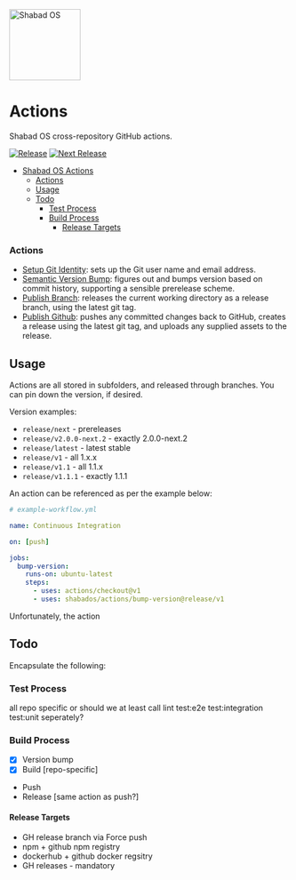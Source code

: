 <img src="https://raw.githubusercontent.com/shabados/presenter/dev/resources/icon.png" width="128" alt="Shabad OS">

# Actions

Shabad OS cross-repository GitHub actions.

[![Release][release-image]][release-url]
[![Next Release][next-image]][next-url]

- [Shabad OS Actions](#shabad-os-actions)
  - [Actions](#actions)
  - [Usage](#usage)
  - [Todo](#todo)
    - [Test Process](#test-process)
    - [Build Process](#build-process)
      - [Release Targets](#release-targets)

### Actions

- [Setup Git Identity](setup-git-identity/): sets up the Git user name and email address.
- [Semantic Version Bump](bump-version/): figures out and bumps version based on commit history, supporting a sensible prerelease scheme.
- [Publish Branch](publish-branch/): releases the current working directory as a release branch, using the latest git tag.
- [Publish Github](publish-github/): pushes any committed changes back to GitHub, creates a release using the latest git tag, and uploads any supplied assets to the release.

## Usage

Actions are all stored in subfolders, and released through branches. You can pin down the version, if desired.

Version examples:

- `release/next` - prereleases
- `release/v2.0.0-next.2` - exactly 2.0.0-next.2
- `release/latest` - latest stable
- `release/v1` - all 1.x.x
- `release/v1.1` - all 1.1.x
- `release/v1.1.1` - exactly 1.1.1

An action can be referenced as per the example below:

```yaml
# example-workflow.yml

name: Continuous Integration

on: [push]

jobs:
  bump-version:
    runs-on: ubuntu-latest
    steps:
      - uses: actions/checkout@v1
      - uses: shabados/actions/bump-version@release/v1
```

Unfortunately, the action

## Todo

Encapsulate the following:

### Test Process

all repo specific or should we at least call lint test:e2e test:integration test:unit seperately?

### Build Process

- [x] Version bump
- [x] Build [repo-specific]
- Push
- Release [same action as push?]

#### Release Targets

- GH release branch via Force push
- npm + github npm registry
- dockerhub + github docker regsitry
- GH releases - mandatory

[release-image]: https://img.shields.io/github/workflow/status/shabados/actions/Continuous%20Integration/main.svg?label=release
[release-url]: https://github.com/shabados/actions/actions?query=workflow%3A%22Continuous+Integration%22+branch%3Amain
[next-image]: https://img.shields.io/github/workflow/status/shabados/actions/Continuous%20Integration/main.svg?label=next%20release
[next-url]: https://github.com/shabados/actions/actions?query=workflow%3A%22Continuous+Integration%22+branch%3Amain
